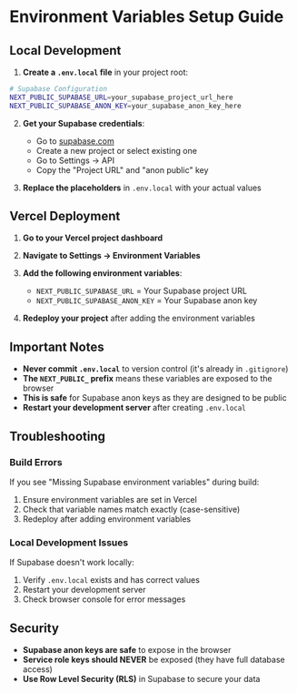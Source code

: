 # Environment Variables Setup Guide

## Local Development

1. **Create a `.env.local` file** in your project root:
```bash
# Supabase Configuration
NEXT_PUBLIC_SUPABASE_URL=your_supabase_project_url_here
NEXT_PUBLIC_SUPABASE_ANON_KEY=your_supabase_anon_key_here
```

2. **Get your Supabase credentials**:
   - Go to [supabase.com](https://supabase.com)
   - Create a new project or select existing one
   - Go to Settings → API
   - Copy the "Project URL" and "anon public" key

3. **Replace the placeholders** in `.env.local` with your actual values

## Vercel Deployment

1. **Go to your Vercel project dashboard**
2. **Navigate to Settings → Environment Variables**
3. **Add the following environment variables**:
   - `NEXT_PUBLIC_SUPABASE_URL` = Your Supabase project URL
   - `NEXT_PUBLIC_SUPABASE_ANON_KEY` = Your Supabase anon key

4. **Redeploy your project** after adding the environment variables

## Important Notes

- **Never commit `.env.local`** to version control (it's already in `.gitignore`)
- **The `NEXT_PUBLIC_` prefix** means these variables are exposed to the browser
- **This is safe** for Supabase anon keys as they are designed to be public
- **Restart your development server** after creating `.env.local`

## Troubleshooting

### Build Errors
If you see "Missing Supabase environment variables" during build:
1. Ensure environment variables are set in Vercel
2. Check that variable names match exactly (case-sensitive)
3. Redeploy after adding environment variables

### Local Development Issues
If Supabase doesn't work locally:
1. Verify `.env.local` exists and has correct values
2. Restart your development server
3. Check browser console for error messages

## Security

- **Supabase anon keys are safe** to expose in the browser
- **Service role keys should NEVER** be exposed (they have full database access)
- **Use Row Level Security (RLS)** in Supabase to secure your data

